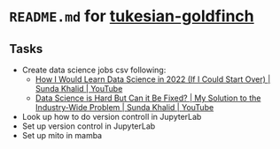 # `README.md` for [tukesian-goldfinch](https://github.com/Ai-Yukino/tukesian-goldfinch)

## Tasks

- Create data science jobs csv following:
  - [How I Would Learn Data Science in 2022 (If I Could Start Over) | Sunda Khalid | YouTube](https://www.youtube.com/watch?v=65yXoFc5stI)
  - [Data Science is Hard But Can it Be Fixed? | My Solution to the Industry-Wide Problem | Sunda Khalid | YouTube](https://www.youtube.com/watch?v=1HAfmJ7mpYo)
- Look up how to do version controll in JupyterLab
- Set up version control in JupyterLab
- Set up mito in mamba
